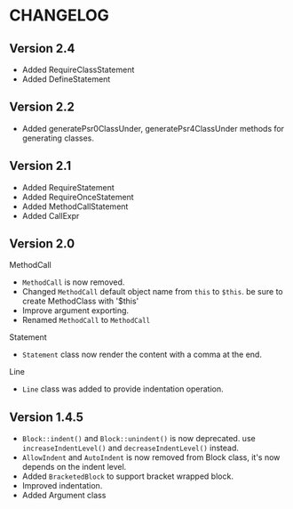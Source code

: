 CHANGELOG
==================

## Version 2.4

- Added RequireClassStatement
- Added DefineStatement

## Version 2.2

- Added generatePsr0ClassUnder, generatePsr4ClassUnder methods for generating classes.

## Version 2.1
- Added RequireStatement
- Added RequireOnceStatement
- Added MethodCallStatement
- Added CallExpr

Version 2.0
-----------------

MethodCall

- `MethodCall` is now removed.
- Changed `MethodCall` default object name from `this` to `$this`. be sure to create MethodClass with '$this'
- Improve argument exporting.
- Renamed `MethodCall` to `MethodCall`

Statement

- `Statement` class now render the content with a comma at the end.

Line

- `Line` class was added to provide indentation operation.


Version 1.4.5
-----------------

- `Block::indent()` and `Block::unindent()` is now deprecated. use
  `increaseIndentLevel()` and `decreaseIndentLevel()` instead.
- `AllowIndent` and `AutoIndent` is now removed from Block class, it's now depends
   on the indent level.
- Added `BracketedBlock` to support bracket wrapped block.
- Improved indentation.
- Added Argument class
